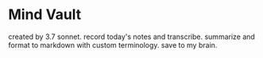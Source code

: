 # Mind Vault

created by 3.7 sonnet. record today's notes and transcribe. summarize and format to markdown with custom terminology. save to my brain.